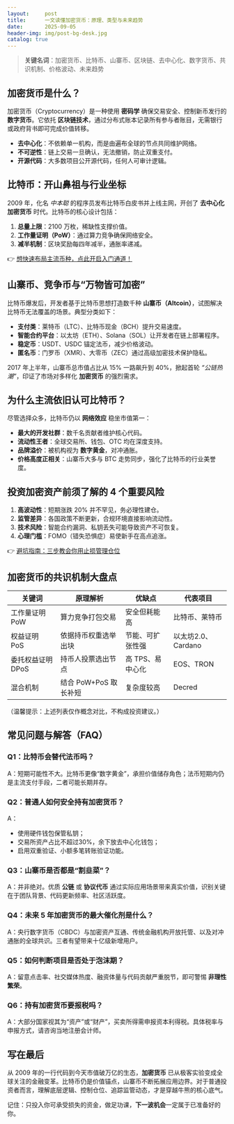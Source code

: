 ```yaml
---
layout:     post
title:      一文读懂加密货币：原理、类型与未来趋势
date:       2025-09-05
header-img: img/post-bg-desk.jpg
catalog: true
---
```


> **关键名词**：加密货币、比特币、山寨币、区块链、去中心化、数字货币、共识机制、价格波动、未来趋势

## 加密货币是什么？
加密货币（Cryptocurrency）是一种使用 **密码学** 确保交易安全、控制新币发行的 **数字货币**。它依托 **区块链技术**，通过分布式账本记录所有参与者账目，无需银行或政府背书即可完成价值转移。

- **去中心化**：不依赖单一机构，而是由遍布全球的节点共同维护网络。
- **不可逆性**：链上交易一旦确认，无法撤销，防止双重支付。
- **开源代码**：大多数项目公开源代码，任何人可审计逻辑。

## 比特币：开山鼻祖与行业坐标
2009 年，化名 *中本聪* 的程序员发布比特币白皮书并上线主网，开创了 **去中心化加密货币** 时代。比特币的核心设计包括：

1. **总量上限**：2100 万枚，稀缺性支撑价值。
2. **工作量证明（PoW）**：通过算力竞争确保网络安全。
3. **减半机制**：区块奖励每四年减半，通胀率递减。

👉 [想快速布局主流币种，点此开启入门通道！](https://okxdog.com/)

## 山寨币、竞争币与“万物皆可加密”
比特币爆发后，开发者基于比特币思想打造数千种 **山寨币（Altcoin）**，试图解决比特币无法覆盖的场景。典型分类如下：

- **支付类**：莱特币（LTC）、比特币现金（BCH）提升交易速度。
- **智能合约平台**：以太坊（ETH）、Solana（SOL）让开发者在链上部署程序。
- **稳定币**：USDT、USDC 锚定法币，减少价格波动。
- **匿名币**：门罗币（XMR）、大零币（ZEC）通过高级加密技术保护隐私。

2017 年上半年，山寨币总市值占比从 15% 一路飙升到 40%，掀起首轮 *“公链热潮”*，印证了市场对多样化 **加密货币** 的强烈需求。

## 为什么主流依旧认可比特币？
尽管选择众多，比特币仍以 **网络效应** 稳坐市值第一：

- **最大的开发社群**：数千名贡献者维护核心代码。
- **流动性王者**：全球交易所、钱包、OTC 均在深度支持。
- **品牌溢价**：被机构视为 **数字黄金**，对冲通胀。
- **价格高度正相关**：山寨币大多与 BTC 走势同步，强化了比特币的行业美誉度。

## 投资加密资产前须了解的 4 个重要风险
1. **高波动性**：短期涨跌 20% 并不罕见，务必理性建仓。
2. **监管差异**：各国政策不断更新，合规环境直接影响流动性。
3. **技术风险**：智能合约漏洞、私钥丢失可能导致资产不可恢复。
4. **心理门槛**：FOMO（错失恐惧症）易使新手在高点追涨。

👉 [避坑指南：三步教会你用止损管理仓位](https://okxdog.com/)

## 加密货币的共识机制大盘点
| 关键词 | 原理解析 | 优缺点 | 代表项目 |
|---|---|---|---|
| 工作量证明 PoW | 算力竞争打包交易 | 安全但耗能高 | 比特币、莱特币 |
| 权益证明 PoS | 依据持币权重选举出块 | 节能、可扩张性强 | 以太坊2.0、Cardano |
| 委托权益证明 DPoS | 持币人投票选出节点 | 高 TPS、易中心化 | EOS、TRON |
| 混合机制 | 结合 PoW+PoS 取长补短 | 复杂度较高 | Decred |

（温馨提示：上述列表仅作概念对比，不构成投资建议。）

## 常见问题与解答（FAQ）

### Q1：比特币会替代法币吗？
A：短期可能性不大。比特币更像“数字黄金”，承担价值储存角色；法币短期内仍是主流支付手段，二者可能长期并存。

### Q2：普通人如何安全持有加密货币？
A：
- 使用硬件钱包保管私钥；
- 交易所资产占比不超过30%，余下放去中心化钱包；
- 启用双重验证、小额多笔转账验证功能。

### Q3：山寨币是否都是“割韭菜”？
A：并非绝对。优质 **公链** 或 **协议代币** 通过实际应用场景带来真实价值，识别关键在于团队背景、代码更新频率、社区活跃度。

### Q4：未来 5 年加密货币的最大催化剂是什么？
A：央行数字货币（CBDC）与加密资产互通、传统金融机构开放托管、以及对冲通胀的全球共识。三者有望带来十亿级新增用户。

### Q5：如何判断项目是否处于泡沫期？
A：留意点击率、社交媒体热度、融资体量与代码贡献严重脱节，即可警惕 **非理性繁荣**。

### Q6：持有加密货币要报税吗？
A：大部分国家视其为“资产”或“财产”，买卖所得需申报资本利得税。具体税率与申报方式，请咨询当地注册会计师。

## 写在最后
从 2009 年的一行代码到今天市值破万亿的生态，**加密货币** 已从极客实验变成全球关注的金融变革。比特币仍是价值锚点，山寨币不断拓展应用边界。对于普通投资者而言，理解底层逻辑、控制仓位、追踪监管动态，才是穿越牛熊的核心底气。

记住：只投入你可承受损失的资金，做足功课，**下一波机会**一定属于已准备好的你。